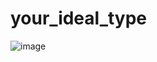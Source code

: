 # your_ideal_type
![image](https://github.com/user-attachments/assets/b19d8fd3-023d-4518-974f-beaa7f271dec)
